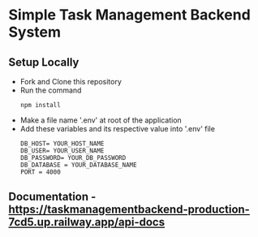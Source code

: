 ﻿# Simple Task Management Backend System

## Setup Locally
- Fork and Clone this repository
- Run the command
  ```
  npm install
  ```
- Make a file name '.env' at root of the application
- Add these variables and its respective value into '.env' file
    ```
    DB_HOST= YOUR_HOST_NAME
    DB_USER= YOUR_USER_NAME
    DB_PASSWORD= YOUR_DB_PASSWORD
    DB_DATABASE = YOUR_DATABASE_NAME
    PORT = 4000
    ```

## Documentation - https://taskmanagementbackend-production-7cd5.up.railway.app/api-docs
